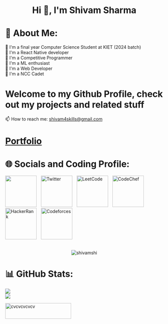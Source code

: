 <h1 align="center">Hi 👋, I'm Shivam Sharma</h1>

# 💫 About Me:

🕺 I'm a final year Computer Science Student at KIET (2024 batch)<br>
🕺 I'm a React Native developer<br>
🕺 I'm a Competitive Programmer<br>
🕺 I'm a ML enthusiast<br>
🕺 I'm a Web Developer<br>
🕺 I'm a NCC Cadet<br>
# Welcome to my Github Profile, check out my projects and related stuff 
📫 How to reach me: shivam4skills@gmail.com
# [Portfolio](https://shivamshi.github.io/portfolio/)
# 🌐 Socials and Coding Profile:

<div style="display: inline-block;">

<a target="_blank" href="https://www.linkedin.com/in/shivammmm/" style="display: inline-block; margin-right: 10px;">
<img src="https://img.icons8.com/?size=50&id=13930&format=png"  style="width: 100px; height: auto;" />
</a>					
<a target="_blank" href="https://twitter.com/shivams81247957" style="display: inline-block; margin-right: 10px;">
<img src="https://img.icons8.com/?size=256&id=68193&format=png" alt="Twitter" style="width: 100px; height: auto;" />
</a>
<a target="_blank" href="https://leetcode.com/cvcvcvcvcv/" style="display: inline-block; margin-right: 10px;">
<img src="https://img.icons8.com/?size=256&id=9L16NypUzu38&format=png" alt="LeetCode" style="width: 100px; height: auto;" />
</a>
<a target="_blank" href="https://www.codechef.com/users/shivammmm" style="display: inline-block; margin-right: 10px;">
<img src="https://img.icons8.com/?size=256&id=4z2zrIWYmGqx&format=png" alt="CodeChef" style="width: 100px; height: auto;" />
</a>
<a target="_blank" href="https://www.hackerrank.com/cvcvcvcvcv" style="display: inline-block; margin-right: 10px;">
<img src="https://img.icons8.com/?size=256&id=mT2bzIQRdfpR&format=png" alt="HackerRank" style="width: 100px; height: auto;" />
</a>
<a target="_blank" href="https://codeforces.com/profile/cvcvcvcvcv" style="display: inline-block;">
<img src="https://img.icons8.com/?size=256&id=GO78dOMqYNlA&format=png" alt="Codeforces" style="width: 100px; height: auto;" />
</a>
</div>
<br><br>
<p align="center"> <img src="https://komarev.com/ghpvc/?username=shivamshi&label=Profile%20views&color=0e75b6&style=flat" alt="shivamshi" /> </p>

# 📊 GitHub Stats:
![](https://github-readme-stats.vercel.app/api?username=shivamshi&theme=dark&hide_border=false&include_all_commits=false&count_private=false)<br/>
![](https://github-readme-stats.vercel.app/api/top-langs/?username=shivamshi&theme=dark&hide_border=false&include_all_commits=false&count_private=false&layout=compact)

<p><a href="https://www.buymeacoffee.com/cvcvcvcvcv"> <img align="left" src="https://cdn.buymeacoffee.com/buttons/v2/default-yellow.png" height="50" width="210" alt="cvcvcvcvcv" /></a></
